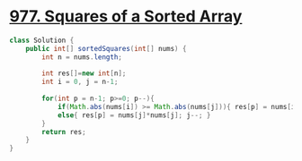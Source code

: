 # [977. Squares of a Sorted Array](https://leetcode.com/problems/squares-of-a-sorted-array/)

```java
class Solution {
    public int[] sortedSquares(int[] nums) {
        int n = nums.length;
        
        int res[]=new int[n];
        int i = 0, j = n-1;
        
        for(int p = n-1; p>=0; p--){
            if(Math.abs(nums[i]) >= Math.abs(nums[j])){ res[p] = nums[i]*nums[i]; i++;}
            else{ res[p] = nums[j]*nums[j]; j--; }
        }
        return res;
    }
}
```